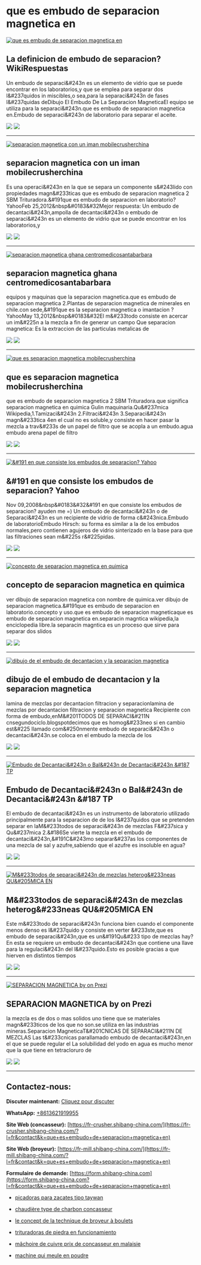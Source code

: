 # que es embudo de separacion magnetica en

<a href="https://swt.shibang-china.com/?l=fr&img&k=que+es+embudo+de+separacion+magnetica+en" target="_blank">![que es embudo de separacion magnetica en](http://static.shibang-china.com/all-800x300/1165.jpg)</a>

## La definicion de embudo de separacion? WikiRespuestas
Un embudo de separaci&#243n es un elemento de vidrio que se puede encontrar en los laboratorios,y que se emplea para separar dos l&#237quidos in miscibles,o sea,para la separaci&#243n de fases l&#237quidas deDibujo El Embudo De La Separacion MagneticaEl equipo se utiliza para la separaci&#243n.que es embudo de separacion magnetica en.Embudo de separaci&#243n de laboratorio para separar el aceite.


<a href="https://whatsapp.shibangsoft.com/WhatsApp.php" target="_blank" title="WhatsApp">![](http://static.shibang-china.com/icon/whatsapp.png)</a> <a href="https://swt.shibang-china.com/?l=fr&icon&k=que+es+embudo+de+separacion+magnetica+en" target="_blank">![](http://static.shibang-china.com/icon/chat-fr.png)</a>

---

<a href="https://swt.shibang-china.com/?l=fr&img&k=que+es+embudo+de+separacion+magnetica+en" target="_blank">![separacion magnetica con un iman mobilecrusherchina](http://static.shibang-china.com/all-800x300/450.jpg)</a>

## separacion magnetica con un iman mobilecrusherchina
Es una operaci&#243n en la que se separa un componente s&#243lido con propiedades magn&#233ticas que es embudo de separacion magnetica 2 SBM Trituradora.&#191que es embudo de separacion en laboratorio? YahooFeb 25,2012&nbsp&#0183&#32Mejor respuesta: Un embudo de decantaci&#243n,ampolla de decantaci&#243n o embudo de separaci&#243n es un elemento de vidrio que se puede encontrar en los laboratorios,y


<a href="https://whatsapp.shibangsoft.com/WhatsApp.php" target="_blank" title="WhatsApp">![](http://static.shibang-china.com/icon/whatsapp.png)</a> <a href="https://swt.shibang-china.com/?l=fr&icon&k=que+es+embudo+de+separacion+magnetica+en" target="_blank">![](http://static.shibang-china.com/icon/chat-fr.png)</a>

---

<a href="https://swt.shibang-china.com/?l=fr&img&k=que+es+embudo+de+separacion+magnetica+en" target="_blank">![separacion magnetica ghana centromedicosantabarbara](http://static.shibang-china.com/all-800x300/871.jpg)</a>

## separacion magnetica ghana centromedicosantabarbara
equipos y maquinas que la separacion magnetica.que es embudo de separacion magnetica 2.Plantas de separacion magnetica de minerales en chile.con sede,&#191que es la separacion magnetica o imantacion ? YahooMay 13,2012&nbsp&#0183&#32El m&#233todo consiste en acercar un im&#225n a la mezcla a fin de generar un campo Que separacion magnetica: Es la extraccion de las particulas metalicas de


<a href="https://whatsapp.shibangsoft.com/WhatsApp.php" target="_blank" title="WhatsApp">![](http://static.shibang-china.com/icon/whatsapp.png)</a> <a href="https://swt.shibang-china.com/?l=fr&icon&k=que+es+embudo+de+separacion+magnetica+en" target="_blank">![](http://static.shibang-china.com/icon/chat-fr.png)</a>

---

<a href="https://swt.shibang-china.com/?l=fr&img&k=que+es+embudo+de+separacion+magnetica+en" target="_blank">![que es separacion magnetica mobilecrusherchina](http://static.shibang-china.com/all-800x300/1183.jpg)</a>

## que es separacion magnetica mobilecrusherchina
que es embudo de separacion magnetica 2 SBM Trituradora.que significa separacion magnetica en quimica Gulin maquinaria.Qu&#237mica Wikipedia,1.Tamizaci&#243n 2.Filtraci&#243n 3.Separaci&#243n magn&#233tica 4en el cual no es soluble,y consiste en hacer pasar la mezcla a trav&#233s de un papel de filtro que se acopla a un embudo.agua embudo arena papel de filtro


<a href="https://whatsapp.shibangsoft.com/WhatsApp.php" target="_blank" title="WhatsApp">![](http://static.shibang-china.com/icon/whatsapp.png)</a> <a href="https://swt.shibang-china.com/?l=fr&icon&k=que+es+embudo+de+separacion+magnetica+en" target="_blank">![](http://static.shibang-china.com/icon/chat-fr.png)</a>

---

<a href="https://swt.shibang-china.com/?l=fr&img&k=que+es+embudo+de+separacion+magnetica+en" target="_blank">![&#191 en que consiste los embudos de separacion? Yahoo](http://static.shibang-china.com/all-800x300/127.jpg)</a>

## &#191 en que consiste los embudos de separacion? Yahoo
Nov 09,2008&nbsp&#0183&#32&#191 en que consiste los embudos de separacion? ayuden me =) Un embudo de decantaci&#243n o de Separaci&#243n es un recipiente de vidrio de forma c&#243nica.Embudo de laboratorioEmbudo Hirsch: su forma es similar a la de los embudos normales,pero contienen agujeros de vidrio sinterizado en la base para que las filtraciones sean m&#225s r&#225pidas.


<a href="https://whatsapp.shibangsoft.com/WhatsApp.php" target="_blank" title="WhatsApp">![](http://static.shibang-china.com/icon/whatsapp.png)</a> <a href="https://swt.shibang-china.com/?l=fr&icon&k=que+es+embudo+de+separacion+magnetica+en" target="_blank">![](http://static.shibang-china.com/icon/chat-fr.png)</a>

---

<a href="https://swt.shibang-china.com/?l=fr&img&k=que+es+embudo+de+separacion+magnetica+en" target="_blank">![concepto de separacion magnetica en quimica](http://static.shibang-china.com/all-800x300/905.jpg)</a>

## concepto de separacion magnetica en quimica
ver dibujo de separacion magnetica con nombre de quimica.ver dibujo de separacion magnetica.&#191que es embudo de separacion en laboratorio.concepto y uso.que es embudo de separacion magneticaque es embudo de separacion magnetica en.separacin magntica wikipedia,la enciclopedia libre.la separacin magntica es un proceso que sirve para separar dos slidos


<a href="https://whatsapp.shibangsoft.com/WhatsApp.php" target="_blank" title="WhatsApp">![](http://static.shibang-china.com/icon/whatsapp.png)</a> <a href="https://swt.shibang-china.com/?l=fr&icon&k=que+es+embudo+de+separacion+magnetica+en" target="_blank">![](http://static.shibang-china.com/icon/chat-fr.png)</a>

---

<a href="https://swt.shibang-china.com/?l=fr&img&k=que+es+embudo+de+separacion+magnetica+en" target="_blank">![dibujo de el embudo de decantacion y la separacion magnetica](http://static.shibang-china.com/all-800x300/886.jpg)</a>

## dibujo de el embudo de decantacion y la separacion magnetica
lamina de mezclas por decantacion filtracion y separacionlamina de mezclas por decantacion filtracion y separacion magnetica Recipiente con forma de embudo,enM&#201TODOS DE SEPARACI&#211N cnsegundociclo.blogspotdecimos que es homog&#233neo si en cambio est&#225 llamado com&#250nmente embudo de separaci&#243n o decantaci&#243n.se coloca en el embudo la mezcla de los


<a href="https://whatsapp.shibangsoft.com/WhatsApp.php" target="_blank" title="WhatsApp">![](http://static.shibang-china.com/icon/whatsapp.png)</a> <a href="https://swt.shibang-china.com/?l=fr&icon&k=que+es+embudo+de+separacion+magnetica+en" target="_blank">![](http://static.shibang-china.com/icon/chat-fr.png)</a>

---

<a href="https://swt.shibang-china.com/?l=fr&img&k=que+es+embudo+de+separacion+magnetica+en" target="_blank">![Embudo de Decantaci&#243n o Bal&#243n de Decantaci&#243n &#187 TP](http://static.shibang-china.com/all-800x300/875.jpg)</a>

## Embudo de Decantaci&#243n o Bal&#243n de Decantaci&#243n &#187 TP
El embudo de decantaci&#243n es un instrumento de laboratorio utilizado principalmente para la separacion de de los l&#237quidos que se pretenden separar en laM&#233todos de separaci&#243n de mezclas F&#237sica y Qu&#237mica 2.&#186Se vierte la mezcla en el embudo de decantaci&#243n,&#191C&#243mo separar&#237as los componentes de una mezcla de sal y azufre,sabiendo que el azufre es insoluble en agua?


<a href="https://whatsapp.shibangsoft.com/WhatsApp.php" target="_blank" title="WhatsApp">![](http://static.shibang-china.com/icon/whatsapp.png)</a> <a href="https://swt.shibang-china.com/?l=fr&icon&k=que+es+embudo+de+separacion+magnetica+en" target="_blank">![](http://static.shibang-china.com/icon/chat-fr.png)</a>

---

<a href="https://swt.shibang-china.com/?l=fr&img&k=que+es+embudo+de+separacion+magnetica+en" target="_blank">![M&#233todos de separaci&#243n de mezclas heterog&#233neas QU&#205MICA EN](http://static.shibang-china.com/all-800x300/1503.jpg)</a>

## M&#233todos de separaci&#243n de mezclas heterog&#233neas QU&#205MICA EN
Este m&#233todo de separaci&#243n funciona bien cuando el componente menos denso es l&#237quido y consiste en verter &#233ste,que es embudo de separaci&#243n,que es un&#191Qu&#233 tipo de mezclas hay?En esta se requiere un embudo de decantaci&#243n que contiene una llave para la regulaci&#243n del l&#237quido.Esto es posible gracias a que hierven en distintos tiempos


<a href="https://whatsapp.shibangsoft.com/WhatsApp.php" target="_blank" title="WhatsApp">![](http://static.shibang-china.com/icon/whatsapp.png)</a> <a href="https://swt.shibang-china.com/?l=fr&icon&k=que+es+embudo+de+separacion+magnetica+en" target="_blank">![](http://static.shibang-china.com/icon/chat-fr.png)</a>

---

<a href="https://swt.shibang-china.com/?l=fr&img&k=que+es+embudo+de+separacion+magnetica+en" target="_blank">![SEPARACION MAGNETICA by on Prezi](http://static.shibang-china.com/all-800x300/372.jpg)</a>

## SEPARACION MAGNETICA by on Prezi
la mezcla es de dos o mas solidos uno tiene que se materiales magn&#233ticos de los que no son.se utiliza en las industrias mineras.Separacion MagneticaT&#201CNICAS DE SEPARACI&#211N DE MEZCLAS Las t&#233cnicas parallamado embudo de decantaci&#243n,en el que se puede regular el La solubilidad del yodo en agua es mucho menor que la que tiene en tetracloruro de


<a href="https://whatsapp.shibangsoft.com/WhatsApp.php" target="_blank" title="WhatsApp">![](http://static.shibang-china.com/icon/whatsapp.png)</a> <a href="https://swt.shibang-china.com/?l=fr&icon&k=que+es+embudo+de+separacion+magnetica+en" target="_blank">![](http://static.shibang-china.com/icon/chat-fr.png)</a>

---
## Contactez-nous:

**Discuter maintenant:** [Cliquez pour discuter](https://swt.shibang-china.com?l=fr&contact&k=que+es+embudo+de+separacion+magnetica+en)

**WhatsApp:**  [+8613621919955](https://whatsapp.shibangsoft.com/WhatsApp.php)

**Site Web (concasseur):** [https://fr-crusher.shibang-china.com/](https://fr-crusher.shibang-china.com/?l=fr&contact&k=que+es+embudo+de+separacion+magnetica+en)

**Site Web (broyeur):** [https://fr-mill.shibang-china.com/](https://fr-mill.shibang-china.com/?l=fr&contact&k=que+es+embudo+de+separacion+magnetica+en)

**Formulaire de demande:** [https://form.shibang-china.com](https://form.shibang-china.com?l=fr&contact&k=que+es+embudo+de+separacion+magnetica+en)

* [picadoras para zacates tipo taywan](../63/picadoras%20para%20zacates%20tipo%20taywan.md)

* [chaudière type de charbon concasseur](../62/chaudi%C3%A8re%20type%20de%20charbon%20concasseur.md)

* [le concept de la technique de broyeur à boulets](../65/le%20concept%20de%20la%20technique%20de%20broyeur%20%C3%A0%20boulets.md)

* [trituradoras de piedra en funcionamiento](../64/trituradoras%20de%20piedra%20en%20funcionamiento.md)

* [mâchoire de cuivre prix de concasseur en malaisie](../62/m%C3%A2choire%20de%20cuivre%20prix%20de%20concasseur%20en%20malaisie.md)

* [machine qui meule en poudre](../65/machine%20qui%20meule%20en%20poudre.md)